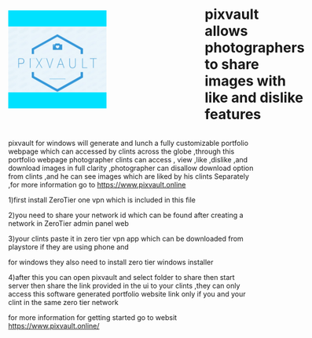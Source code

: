 
<div style="display: flex; align-items: center;">
  <img src="https://github.com/midhunskumar22/pixvault/blob/main/readme/logo.png?raw=true" alt="Alt Text" width="200">
  <h1 style="margin-left: 200px;">pixvault allows photographers to share images with like and dislike features</h1>
</div>

pixvault for windows  will  generate and lunch a fully customizable portfolio webpage which can accessed by clints across the globe ,through this portfolio webpage photographer clints can access , view ,like ,dislike ,and download images in full clarity ,photographer can disallow download option from clints ,and he can see images which are liked by his clints Separately ,for more information go to https://www.pixvault.online

1)first install ZeroTier one vpn which is included in this file

2)you need to share your network id which can be found after creating a network in ZeroTier admin panel web

3)your clints paste it in zero tier vpn app which can be downloaded from playstore if they are using phone and  

for windows they also need to install zero tier windows installer

4)after this you can open pixvault and select folder to share then start server then share the link provided in the ui to your clints ,they can only access this software generated portfolio website  link only if you and your clint in the same zero tier network

for more information for getting started go to websit https://www.pixvault.online/

